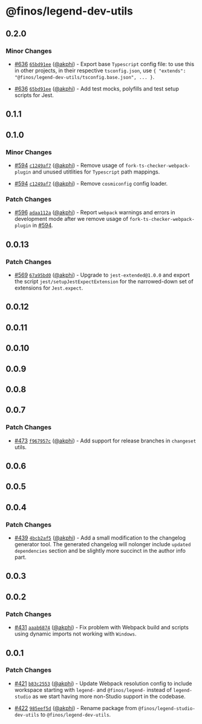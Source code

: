 # @finos/legend-dev-utils

## 0.2.0

### Minor Changes

- [#636](https://github.com/finos/legend-studio/pull/636) [`65bd91ee`](https://github.com/finos/legend-studio/commit/65bd91ee5840626097948d88179d2aa692be6440) ([@akphi](https://github.com/akphi)) - Export base `Typescript` config file: to use this in other projects, in their respective `tsconfig.json`, use `{ "extends": "@finos/legend-dev-utils/tsconfig.base.json", ... }`.

* [#636](https://github.com/finos/legend-studio/pull/636) [`65bd91ee`](https://github.com/finos/legend-studio/commit/65bd91ee5840626097948d88179d2aa692be6440) ([@akphi](https://github.com/akphi)) - Add test mocks, polyfills and test setup scripts for Jest.

## 0.1.1

## 0.1.0

### Minor Changes

- [#594](https://github.com/finos/legend-studio/pull/594) [`c1249af7`](https://github.com/finos/legend-studio/commit/c1249af76c0d8f8df0978c1a4be5e54685e22982) ([@akphi](https://github.com/akphi)) - Remove usage of `fork-ts-checker-webpack-plugin` and unused utitlities for `Typescript` path mappings.

* [#594](https://github.com/finos/legend-studio/pull/594) [`c1249af7`](https://github.com/finos/legend-studio/commit/c1249af76c0d8f8df0978c1a4be5e54685e22982) ([@akphi](https://github.com/akphi)) - Remove `cosmiconfig` config loader.

### Patch Changes

- [#596](https://github.com/finos/legend-studio/pull/596) [`adaa112a`](https://github.com/finos/legend-studio/commit/adaa112a637e8fcee894a1c5c706181faa349f0e) ([@akphi](https://github.com/akphi)) - Report `webpack` warnings and errors in development mode after we remove usage of `fork-ts-checker-webpack-plugin` in [#594](https://github.com/finos/legend-studio/pull/594).

## 0.0.13

### Patch Changes

- [#569](https://github.com/finos/legend-studio/pull/569) [`67a95bd0`](https://github.com/finos/legend-studio/commit/67a95bd0dadd00b486c2f7884e7d9a10cb91b03c) ([@akphi](https://github.com/akphi)) - Upgrade to `jest-extended@1.0.0` and export the script `jest/setupJestExpectExtension` for the narrowed-down set of extensions for `Jest.expect`.

## 0.0.12

## 0.0.11

## 0.0.10

## 0.0.9

## 0.0.8

## 0.0.7

### Patch Changes

- [#473](https://github.com/finos/legend-studio/pull/473) [`f967957c`](https://github.com/finos/legend-studio/commit/f967957c8ca1a74632d36b793d7560c44315bc5a) ([@akphi](https://github.com/akphi)) - Add support for release branches in `changeset` utils.

## 0.0.6

## 0.0.5

## 0.0.4

### Patch Changes

- [#439](https://github.com/finos/legend-studio/pull/439) [`4bcb2af5`](https://github.com/finos/legend-studio/commit/4bcb2af5ea2ddc0bfa77b24582b8cf504456ee97) ([@akphi](https://github.com/akphi)) - Add a small modification to the changelog generator tool. The generated changelog will nolonger include `updated dependencies` section and be slightly more succinct in the author info part.

## 0.0.3

## 0.0.2

### Patch Changes

- [#431](https://github.com/finos/legend-studio/pull/431) [`aaab6874`](https://github.com/finos/legend-studio/commit/aaab68749d7d89bab16ad747b5b1c547c30ca1a3) ([@akphi](https://github.com/akphi)) - Fix problem with Webpack build and scripts using dynamic imports not working with `Windows`.

## 0.0.1

### Patch Changes

- [#421](https://github.com/finos/legend-studio/pull/421) [`b83c2553`](https://github.com/finos/legend-studio/commit/b83c25538b157109cc0730c9e9da5da5f2b50590) ([@akphi](https://github.com/akphi)) - Update Webpack resolution config to include workspace starting with `legend-` and `@finos/legend-` instead of `legend-studio` as we start having more non-Studio support in the codebase.

- [#422](https://github.com/finos/legend-studio/pull/422) [`985eef5d`](https://github.com/finos/legend-studio/commit/985eef5def2e4c115ba2ac25dbb851e084758ddc) ([@akphi](https://github.com/akphi)) - Rename package from `@finos/legend-studio-dev-utils` to `@finos/legend-dev-utils`.
